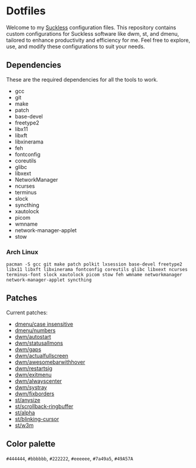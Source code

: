 # Dotfiles

Welcome to my [Suckless](https://suckless.org/) configuration files. This repository contains custom configurations for Suckless software like dwm, st, and dmenu, tailored to enhance productivity and efficiency for me. Feel free to explore, use, and modify these configurations to suit your needs.

## Dependencies

These are the required dependencies for all the tools to work.
- gcc
- git
- make
- patch
- base-devel
- freetype2
- libx11
- libxft
- libxinerama
- feh
- fontconfig
- coreutils
- glibc
- libxext
- NetworkManager
- ncurses
- terminus
- slock
- syncthing
- xautolock
- picom
- wmname
- network-manager-applet
- stow

### Arch Linux
```
pacman -S gcc git make patch polkit lxsession base-devel freetype2 libx11 libxft libxinerama fontconfig coreutils glibc libxext ncurses terminus-font slock xautolock picom stow feh wmname networkmanager network-manager-applet syncthing
```
## Patches

Current patches:
- [dmenu/case insensitive](https://tools.suckless.org/dmenu/patches/case-insensitive/)
- [dmenu/numbers](https://tools.suckless.org/dmenu/patches/numbers/)
- [dwm/autostart](https://dwm.suckless.org/patches/autostart/)
- [dwm/statusallmons](https://dwm.suckless.org/patches/statusallmons/)
- [dwm/gaps](https://dwm.suckless.org/patches/gaps/)
- [dwm/actualfullscreen](https://dwm.suckless.org/patches/actualfullscreen/)
- [dwm/awesomebarwithhover](https://dwm.suckless.org/patches/awesomebar/)
- [dwm/restartsig](https://dwm.suckless.org/patches/restartsig/)
- [dwm/exitmenu](https://dwm.suckless.org/patches/exitmenu/)
- [dwm/alwayscenter](https://dwm.suckless.org/patches/alwayscenter/)
- [dwm/systray](https://dwm.suckless.org/patches/systray/)
- [dwm/fixborders](https://dwm.suckless.org/patches/alpha/)
- [st/anysize](https://st.suckless.org/patches/anysize/)
- [st/scrollback-ringbuffer](https://st.suckless.org/patches/scrollback/)
- [st/alpha](https://st.suckless.org/patches/alpha/)
- [st/blinking-cursor](https://st.suckless.org/patches/blinking_cursor/)
- [st/w3m](https://st.suckless.org/patches/w3m/)


## Color palette

`#444444`, `#bbbbbb`, `#222222`, `#eeeeee`, `#7a49a5`, `#49A57A`

